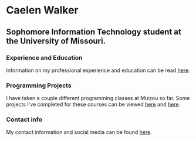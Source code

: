 # Caelen Walker

## Sophomore Information Technology student at the University of Missouri.

### Experience and Education
Information on my professional experience and education can be read [here](experience.md).

### Programming Projects
I have taken a couple different programming classes at Mizzou so far. Some projects I've completed for these courses can be viewed [here](project.md) and [here](project2.md).

### Contact info
My contact information and social media can be found [here](info.md).

